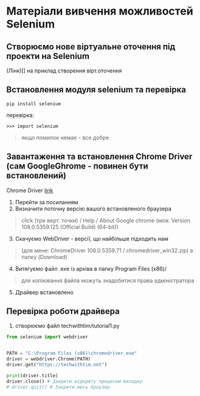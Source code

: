 # Матеріали вивчення можливостей Selenium

## Створюємо нове віртуальне оточення під проекти на Selenium
(Лінк)[] на приклад створення вірт.оточення

## Встановлення модуля selenium та перевірка
```
pip install selenium
```
перевірка:
```
>>> import selenium
```
> якщо помилок немає - все добре

## Завантаження та встановлення Chrome Driver (сам GoogleGhrome - повинен бути встановлений)
Chrome Driver [link](https://sites.google.com/chromium.org/driver/?pli=1)
 1. Перейти за посиланням
 2. Визначити поточну версію вашого встановленого браузера
 > click (три верт. точки) / Help / About Google chrome
 > (моя: Version 108.0.5359.125 (Official Build) (64-bit))
 3. Скачуємо WebDriver - версії, що найбільше підходить нам 
 > (для мене: ChromeDriver 108.0.5359.71 / chromedriver_win32.zip)
 > в папку (Download)
 4. Витягуємо файл .exe із архіва в папку Program Files (x86)/
 > для копіювання файла можуть знадобитися права адміністратора
 5. Драйвер встановлено

## Перевірка роботи драйвера
 1. створюємо файл techwithtim/tutorial1.py 
 ```Python
from selenium import webdriver


PATH = "C:\Program Files (x86)\chromedriver.exe"
driver = webdriver.Chrome(PATH)
driver.get("https://techwithtim.net")

print(driver.title)
driver.close() # Закрити відкриту процесом вкладку
# driver.quit() # Закрити весь браузер
```

